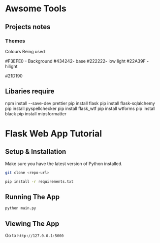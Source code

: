 # Awsome Tools

## Projects notes

### Themes
Colours Being used

#F3EFE0 - Background
#434242- base
#222222-  low light
#22A39F -   hilight

#21D190

## Libaries require

npm install --save-dev prettier
pip install flask
pip install flask-sqlalchemy
pip install pyspellchecker
pip install flask_wtf
pip install wtforms
pip install black
pip install mipsformatter


# Flask Web App Tutorial

## Setup & Installation

Make sure you have the latest version of Python installed.

```bash
git clone <repo-url>
```

```bash
pip install -r requirements.txt
```

## Running The App

```bash
python main.py
```

## Viewing The App

Go to `http://127.0.0.1:5000`

